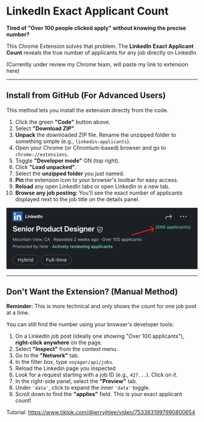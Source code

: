 # LinkedIn Exact Applicant Count

**Tired of "Over 100 people clicked apply" without knowing the precise number?**

This Chrome Extension solves that problem.
The **LinkedIn Exact Applicant Count** reveals the true number of applicants for any job directly on LinkedIn.

(Currently under review my Chrome team, will paste my link to extension here)

---

## Install from GitHub (For Advanced Users)

This method lets you install the extension directly from the code.

1.  Click the green **"Code"** button above.
2.  Select **"Download ZIP"**.
3.  **Unpack** the downloaded ZIP file. Rename the unzipped folder to something simple (e.g., `linkedin-applicants`).
4.  Open your Chrome (or Chromium-based) browser and go to `chrome://extensions`.
5.  Toggle **"Developer mode"** ON (top right).
6.  Click **"Load unpacked"**.
7.  Select the **unzipped folder** you just named.
8.  **Pin** the extension icon to your browser's toolbar for easy access.
9.  **Reload** any open LinkedIn tabs or open LinkedIn in a new tab.
10. **Browse any job posting:** You'll see the exact number of applicants displayed next to the job title on the details panel.

![Demo of LinkedIn Exact Applicant Count](demo.png)

---

## Don't Want the Extension? (Manual Method)

**Reminder:** This is more technical and only shows the count for one job post at a time.

You can still find the number using your browser's developer tools:

1.  On a LinkedIn job post (ideally one showing "Over 100 applicants"), **right-click anywhere** on the page.
2.  Select **"Inspect"** from the context menu.
3.  Go to the **"Network"** tab.
4.  In the filter box, type `voyager/api/jobs`.
5.  Reload the Linkedin page you inspected
6.  Look for a request starting with a job ID (e.g., `427...`). Click on it.
7.  In the right-side panel, select the **"Preview"** tab.
8.  Under `'data'`, click to expand the inner `'data'` toggle.
9.  Scroll down to find the **"applies"** field. This is your exact applicant count!

Tutorial: https://www.tiktok.com/@jerryjhlee/video/7533631997990800654
